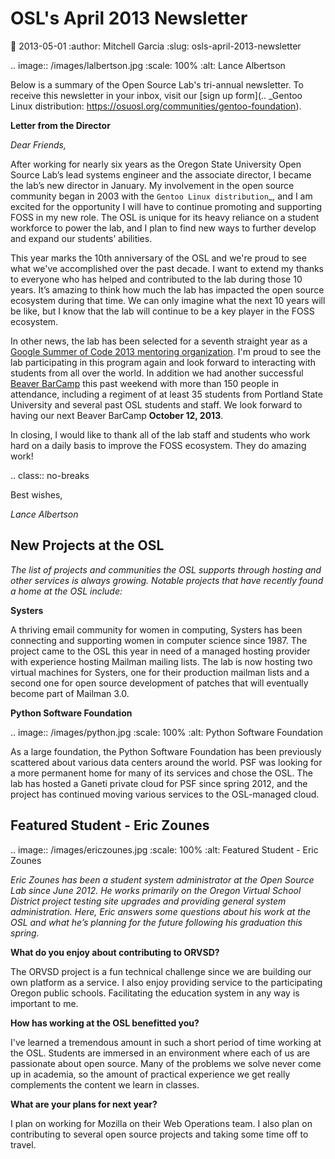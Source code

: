 OSL's April 2013 Newsletter
===========================
:date: 2013-05-01
:author: Mitchell Garcia
:slug: osls-april-2013-newsletter

.. image:: /images/lalbertson.jpg
   :scale: 100%
   :alt: Lance Albertson

Below is a summary of the Open Source Lab's tri-annual newsletter. To receive
this newsletter in your inbox, visit our [sign up form](.. _Gentoo Linux distribution: https://osuosl.org/communities/gentoo-foundation).

**Letter from the Director**

*Dear Friends,*

After working for nearly six years as the Oregon State University Open Source
Lab’s lead systems engineer and the associate director, I became the lab’s new
director in January. My involvement in the open source community began in 2003
with the `Gentoo Linux distribution`_, and I am excited for the opportunity I
will have to continue promoting and supporting FOSS in my new role. The OSL is
unique for its heavy reliance on a student workforce to power the lab, and I
plan to find new ways to further develop and expand our students’ abilities.

This year marks the 10th anniversary of the OSL and we're proud to see what
we've accomplished over the past decade. I want to extend my thanks to everyone
who has helped and contributed to the lab during those 10 years. It’s amazing to
think how much the lab has impacted the open source ecosystem during that time.
We can only imagine what the next 10 years will be like, but I know that the lab
will continue to be a key player in the FOSS ecosystem.

In other news, the lab has been selected for a seventh straight year as a
[Google Summer of Code 2013 mentoring organization](http://osuosl.org/blog/open-source-lab-participate-google-summer-code-2013). I'm proud to see the lab
participating in this program again and look forward to interacting with
students from all over the world. In addition we had another successful
[Beaver BarCamp](http://beaverbarcamp.org/) this past weekend with more than 150 people in attendance,
including a regiment of at least 35 students from Portland State University and
several past OSL students and staff. We look forward to having our next Beaver
BarCamp **October 12, 2013**.

In closing, I would like to thank all of the lab staff and students who work
hard on a daily basis to improve the FOSS ecosystem. They do amazing work!

.. class:: no-breaks

  Best wishes,

*Lance Albertson*

New Projects at the OSL
-----------------------

*The list of projects and communities the OSL supports through hosting and other
services is always growing. Notable projects that have recently found a home at
the OSL include:*

**Systers**

A thriving email community for women in computing, Systers has been connecting
and supporting women in computer science since 1987. The project came to the OSL
this year in need of a managed hosting provider with experience hosting Mailman
mailing lists. The lab is now hosting two virtual machines for Systers, one for
their production mailman lists and a second one for open source development of
patches that will eventually become part of Mailman 3.0.

**Python Software Foundation**

.. image:: /images/python.jpg
   :scale: 100%
   :alt: Python Software Foundation

As a large foundation, the Python Software Foundation has been previously
scattered about various data centers around the world. PSF was looking for a
more permanent home for many of its services and chose the OSL. The lab has
hosted a Ganeti private cloud for PSF since spring 2012, and the project has
continued moving various services to the OSL-managed cloud.

Featured Student - Eric Zounes
------------------------------

.. image:: /images/ericzounes.jpg
   :scale: 100%
   :alt: Featured Student - Eric Zounes

*Eric Zounes has been a student system administrator at the Open Source Lab
since June 2012. He works primarily on the Oregon Virtual School District
project testing site upgrades and providing general system administration. Here,
Eric answers some questions about his work at the OSL and what he’s planning for
the future following his graduation this spring.*

**What do you enjoy about contributing to ORVSD?**

The ORVSD project is a fun technical challenge since we are building our own
platform as a service. I also enjoy providing service to the participating
Oregon public schools. Facilitating the education system in any way is important
to me.

**How has working at the OSL benefitted you?**

I've learned a tremendous amount in such a short period of time working at the
OSL. Students are immersed in an environment where each of us are passionate
about open source. Many of the problems we solve never come up in academia, so
the amount of practical experience we get really complements the content we
learn in classes.

**What are your plans for next year?**

I plan on working for Mozilla on their Web Operations team. I also plan on
contributing to several open source projects and taking some time off to travel.




